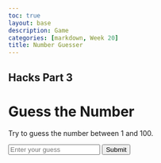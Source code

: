 ```yaml
---
toc: true
layout: base
description: Game
categories: [markdown, Week 20]
title: Number Guesser
---
```

## Hacks Part 3

<html>
<head>
  <title>Guess the Number</title>
  <link rel="stylesheet" href="/devops/assets/css/numberguesser.css">
</head>
<body>

  <h1>Guess the Number</h1>
  <p id="numberguessor">Try to guess the number between 1 and 100.</p>
  <input type="text" id="guess" placeholder="Enter your guess">
  <button is="button" onclick="checkGuess()">Submit</button>
  <p id="result"></p>
  <script>
    // Generate a random number between 1 and 100
    const randomNumber = Math.floor(Math.random() * 100) + 1;
    let attempts = 0;

    function checkGuess() {
      // Get the user's guess
      const guess = parseInt(document.getElementById("guess").value);

      // Increase the number of attempts
      attempts++;

      // Check if the guess is correct
      if (guess === randomNumber) {
        document.getElementById("result").innerHTML = `Congratulations! You guessed the number in ${attempts} attempts.`;
      } else if (guess < randomNumber) {
        document.getElementById("result").innerHTML = "Too low. Guess again.";
      } else {
        document.getElementById("result").innerHTML = "Too high. Guess again.";
      }
    }
  </script>
</body>
</html>
